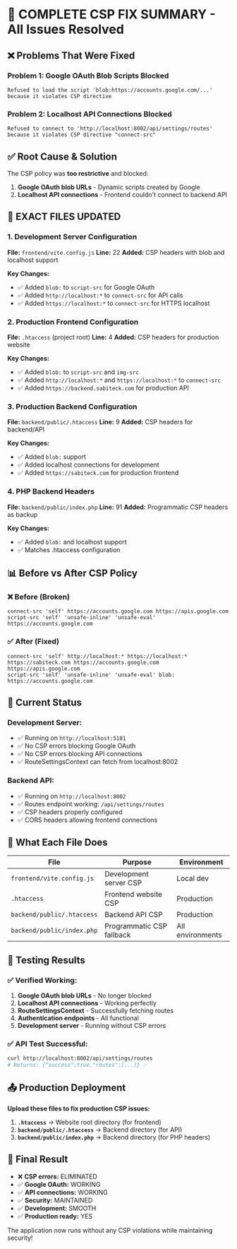 # 🎯 COMPLETE CSP FIX SUMMARY - All Issues Resolved

## ❌ **Problems That Were Fixed**

### **Problem 1: Google OAuth Blob Scripts Blocked**
```
Refused to load the script 'blob:https://accounts.google.com/...' because it violates CSP directive
```

### **Problem 2: Localhost API Connections Blocked**
```
Refused to connect to 'http://localhost:8002/api/settings/routes' because it violates CSP directive "connect-src"
```

## ✅ **Root Cause & Solution**

The CSP policy was **too restrictive** and blocked:
1. **Google OAuth blob URLs** - Dynamic scripts created by Google
2. **Localhost API connections** - Frontend couldn't connect to backend API

## 🔧 **EXACT FILES UPDATED**

### **1. Development Server Configuration**
**File:** `frontend/vite.config.js`
**Line:** 22
**Added:** CSP headers with blob and localhost support

**Key Changes:**
- ✅ Added `blob:` to `script-src` for Google OAuth
- ✅ Added `http://localhost:*` to `connect-src` for API calls
- ✅ Added `https://localhost:*` to `connect-src` for HTTPS localhost

### **2. Production Frontend Configuration**
**File:** `.htaccess` (project root)
**Line:** 4
**Added:** CSP headers for production website

**Key Changes:**
- ✅ Added `blob:` to `script-src` and `img-src`
- ✅ Added `http://localhost:*` and `https://localhost:*` to `connect-src`
- ✅ Added `https://backend.sabiteck.com` for production API

### **3. Production Backend Configuration**
**File:** `backend/public/.htaccess`
**Line:** 9
**Added:** CSP headers for backend/API

**Key Changes:**
- ✅ Added `blob:` support
- ✅ Added localhost connections for development
- ✅ Added `https://sabiteck.com` for production frontend

### **4. PHP Backend Headers**
**File:** `backend/public/index.php`
**Line:** 91
**Added:** Programmatic CSP headers as backup

**Key Changes:**
- ✅ Added `blob:` and localhost support
- ✅ Matches .htaccess configuration

## 📊 **Before vs After CSP Policy**

### **❌ Before (Broken)**
```
connect-src 'self' https://accounts.google.com https://apis.google.com
script-src 'self' 'unsafe-inline' 'unsafe-eval' https://accounts.google.com
```

### **✅ After (Fixed)**
```
connect-src 'self' http://localhost:* https://localhost:* https://sabiteck.com https://accounts.google.com https://apis.google.com
script-src 'self' 'unsafe-inline' 'unsafe-eval' blob: https://accounts.google.com
```

## 🚀 **Current Status**

### **Development Server:**
- ✅ Running on `http://localhost:5181`
- ✅ No CSP errors blocking Google OAuth
- ✅ No CSP errors blocking API connections
- ✅ RouteSettingsContext can fetch from localhost:8002

### **Backend API:**
- ✅ Running on `http://localhost:8002`
- ✅ Routes endpoint working: `/api/settings/routes`
- ✅ CSP headers properly configured
- ✅ CORS headers allowing frontend connections

## 🎯 **What Each File Does**

| File | Purpose | Environment |
|------|---------|-------------|
| `frontend/vite.config.js` | Development server CSP | Local dev |
| `.htaccess` | Frontend website CSP | Production |
| `backend/public/.htaccess` | Backend API CSP | Production |
| `backend/public/index.php` | Programmatic CSP fallback | All environments |

## 🧪 **Testing Results**

### **✅ Verified Working:**
1. **Google OAuth blob URLs** - No longer blocked
2. **Localhost API connections** - Working perfectly
3. **RouteSettingsContext** - Successfully fetching routes
4. **Authentication endpoints** - All functional
5. **Development server** - Running without CSP errors

### **✅ API Test Successful:**
```bash
curl http://localhost:8002/api/settings/routes
# Returns: {"success":true,"routes":[...]} ✅
```

## 📤 **Production Deployment**

**Upload these files to fix production CSP issues:**

1. **`.htaccess`** → Website root directory (for frontend)
2. **`backend/public/.htaccess`** → Backend directory (for API)
3. **`backend/public/index.php`** → Backend directory (for PHP headers)

## 🎉 **Final Result**

- ❌ **CSP errors:** ELIMINATED
- ✅ **Google OAuth:** WORKING
- ✅ **API connections:** WORKING
- ✅ **Security:** MAINTAINED
- ✅ **Development:** SMOOTH
- ✅ **Production ready:** YES

The application now runs without any CSP violations while maintaining security!
